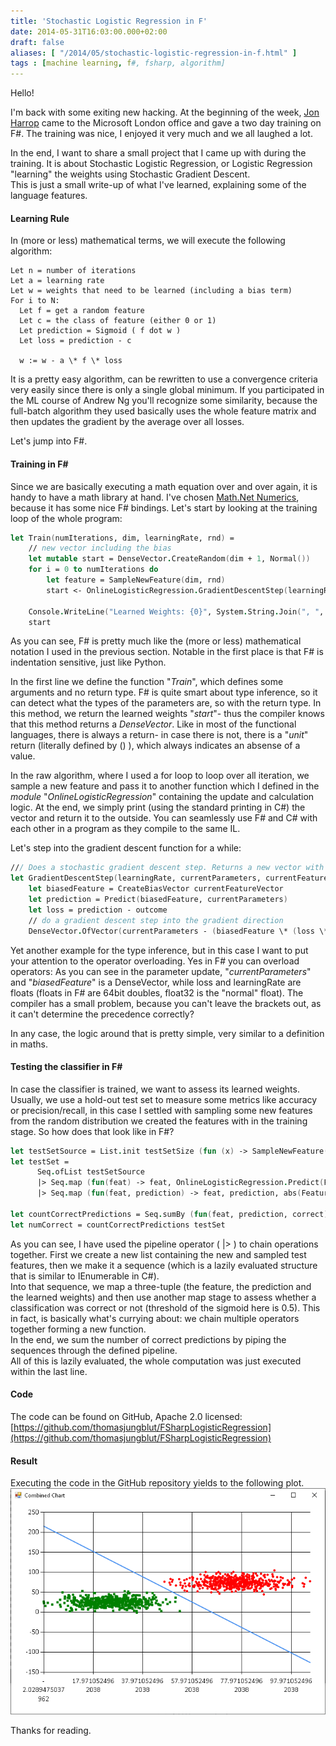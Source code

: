 ```yaml
---
title: 'Stochastic Logistic Regression in F'
date: 2014-05-31T16:03:00.000+02:00
draft: false
aliases: [ "/2014/05/stochastic-logistic-regression-in-f.html" ]
tags : [machine learning, f#, fsharp, algorithm]
---
```


Hello!  
  
I'm back with some exiting new hacking. At the beginning of the week, [Jon Harrop](http://www.ffconsultancy.com/) came to the Microsoft London office and gave a two day training on F#. The training was nice, I enjoyed it very much and we all laughed a lot.
  
In the end, I want to share a small project that I came up with during the training. It is about Stochastic Logistic Regression, or Logistic Regression "learning" the weights using Stochastic Gradient Descent.  
This is just a small write-up of what I've learned, explaining some of the language features.  
  

#### Learning Rule

In (more or less) mathematical terms, we will execute the following algorithm:  
```
Let n = number of iterations  
Let a = learning rate  
Let w = weights that need to be learned (including a bias term)  
For i to N:  
  Let f = get a random feature  
  Let c = the class of feature (either 0 or 1)  
  Let prediction = Sigmoid ( f dot w )  
  Let loss = prediction - c  
    
  w := w - a \* f \* loss  
```

It is a pretty easy algorithm, can be rewritten to use a convergence criteria very easily since there is only a single global minimum. If you participated in the ML course of Andrew Ng you'll recognize some similarity, because the full-batch algorithm they used basically uses the whole feature matrix and then updates the gradient by the average over all losses.  
  
Let's jump into F#.  

#### Training in F#

Since we are basically executing a math equation over and over again, it is handy to have a math library at hand. I've chosen [Math.Net Numerics](http://numerics.mathdotnet.com/), because it has some nice F# bindings. Let's start by looking at the training loop of the whole program:

```Fsharp
let Train(numIterations, dim, learningRate, rnd) =   
    // new vector including the bias  
    let mutable start = DenseVector.CreateRandom(dim + 1, Normal())  
    for i = 0 to numIterations do  
        let feature = SampleNewFeature(dim, rnd)  
        start <- OnlineLogisticRegression.GradientDescentStep(learningRate, start, FeatureVector(feature), FeatureClass(feature))  

    Console.WriteLine("Learned Weights: {0}", System.String.Join(", ", start.ToArray()))  
    start
```  
As you can see, F# is pretty much like the (more or less) mathematical notation I used in the previous section. Notable in the first place is that F# is indentation sensitive, just like Python.  
  
In the first line we define the function "_Train_", which defines some arguments and no return type. F# is quite smart about type inference, so it can detect what the types of the parameters are, so with the return type. In this method, we return the learned weights "_start_"- thus the compiler knows that this method returns a _DenseVector_. Like in most of the functional languages, there is always a return- in case there is not, there is a "_unit_" return (literally defined by () ), which always indicates an absense of a value.  
  
In the raw algorithm, where I used a for loop to loop over all iteration, we sample a new feature and pass it to another function which I defined in the _module_ "_OnlineLogisticRegression_" containing the update and calculation logic. At the end, we simply print (using the standard printing in C#) the vector and return it to the outside. You can seamlessly use F# and C# with each other in a program as they compile to the same IL.  
  
Let's step into the gradient descent function for a while:  
```Fsharp
/// Does a stochastic gradient descent step. Returns a new vector with the updated weights.  
let GradientDescentStep(learningRate, currentParameters, currentFeatureVector, outcome) =  
    let biasedFeature = CreateBiasVector currentFeatureVector  
    let prediction = Predict(biasedFeature, currentParameters)  
    let loss = prediction - outcome  
    // do a gradient descent step into the gradient direction  
    DenseVector.OfVector(currentParameters - (biasedFeature \* (loss \* learningRate)))  
```  

Yet another example for the type inference, but in this case I want to put your attention to the operator overloading. Yes in F# you can overload operators: As you can see in the parameter update, "_currentParameters_" and "_biasedFeature_" is a DenseVector, while loss and learningRate are floats (floats in F# are 64bit doubles, float32 is the "normal" float). The compiler has a small problem, because you can't leave the brackets out, as it can't determine the precedence correctly?  
  
In any case, the logic around that is pretty simple, very similar to a definition in maths.  
  
#### Testing the classifier in F#

In case the classifier is trained, we want to assess its learned weights. Usually, we use a hold-out test set to measure some metrics like accuracy or precision/recall, in this case I settled with sampling some new features from the random distribution we created the features with in the training stage. So how does that look like in F#?  
```Fsharp  
let testSetSource = List.init testSetSize (fun (x) -> SampleNewFeature(dim, rnd))  
let testSet =   
      Seq.ofList testSetSource  
      |> Seq.map (fun(feat) -> feat, OnlineLogisticRegression.Predict(FeatureVector(feat), weights))  
      |> Seq.map (fun(feat, prediction) -> feat, prediction, abs(FeatureClass(feat) - prediction) < 0.5)  

let countCorrectPredictions = Seq.sumBy (fun(feat, prediction, correct) -> if correct then 1 else 0)  
let numCorrect = countCorrectPredictions testSet  
```  
As you can see, I have used the pipeline operator ( |> ) to chain operations together. First we create a new list containing the new and sampled test features, then we make it a sequence (which is a lazily evaluated structure that is similar to IEnumerable in C#).  
Into that sequence, we map a three-tuple (the feature, the prediction and the learned weights) and then use another map stage to assess whether a classification was correct or not (threshold of the sigmoid here is 0.5). This in fact, is basically what's currying about: we chain multiple operators together forming a new function.  
In the end, we sum the number of correct predictions by piping the sequences through the defined pipeline.  
All of this is lazily evaluated, the whole computation was just executed within the last line.  
  
#### Code

The code can be found on GitHub, Apache 2.0 licensed: [https://github.com/thomasjungblut/FSharpLogisticRegression](https://github.com/thomasjungblut/FSharpLogisticRegression)  
  
#### Result

Executing the code in the GitHub repository yields to the following plot.
![](https://raw.githubusercontent.com/thomasjungblut/FSharpLogisticRegression/master/separation.png)

Thanks for reading.
